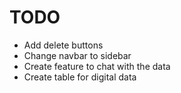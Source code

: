 # TODO

- Add delete buttons
- Change navbar to sidebar
- Create feature to chat with the data
- Create table for digital data